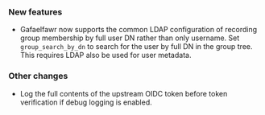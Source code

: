 ### New features

- Gafaelfawr now supports the common LDAP configuration of recording group membership by full user DN rather than only username. Set `group_search_by_dn` to search for the user by full DN in the group tree. This requires LDAP also be used for user metadata.

### Other changes

- Log the full contents of the upstream OIDC token before token verification if debug logging is enabled.

